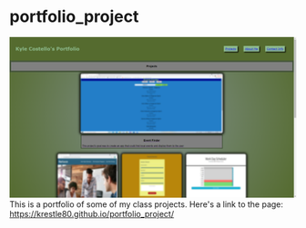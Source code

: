 # portfolio_project
![picture of my portfolio](assets/images/portfolio_project_pic.png)
This is a portfolio of some of my class projects.
Here's a link to the page: https://krestle80.github.io/portfolio_project/
